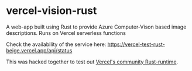 # vercel-vision-rust
A web-app built using Rust to provide Azure Computer-Vison based image descriptions. Runs on Vercel serverless functions

Check the availability of the service here: https://vercel-test-rust-beige.vercel.app/api/status

This was hacked together to test out [Vercel's community Rust-runtime](https://github.com/vercel-community/rust).


